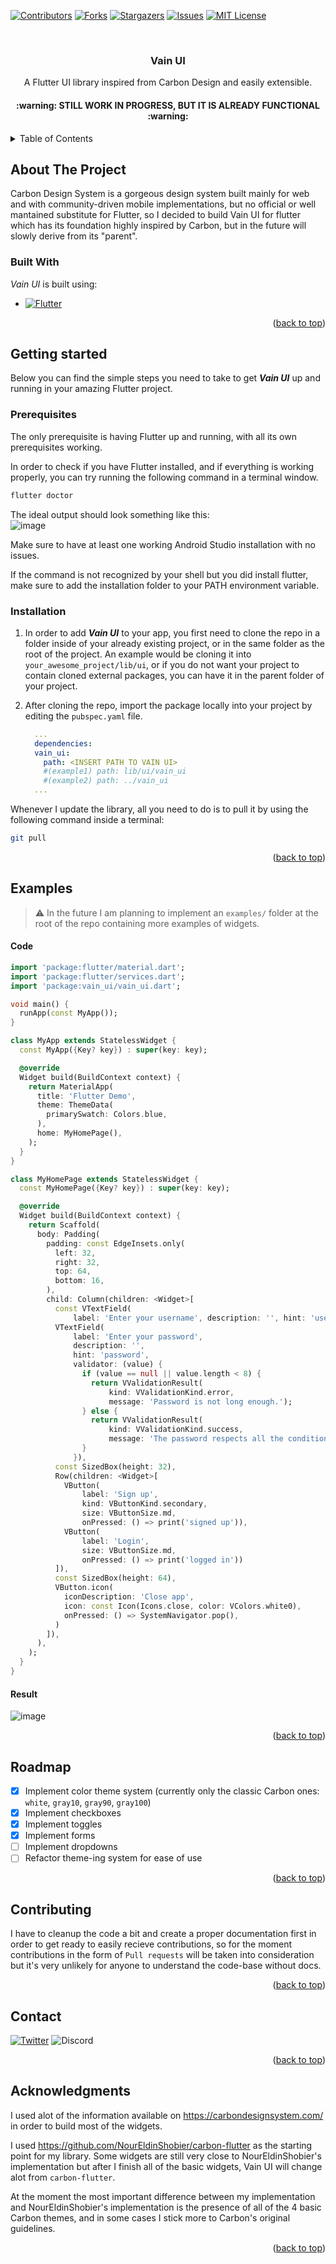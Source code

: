 <a name="readme-top"></a>

<!-- PROJECT SHIELDS -->
<!--
*** I'm using markdown "reference style" links for readability.
*** Reference links are enclosed in brackets [ ] instead of parentheses ( ).
*** See the bottom of this document for the declaration of the reference variables
*** for contributors-url, forks-url, etc. This is an optional, concise syntax you may use.
*** https://www.markdownguide.org/basic-syntax/#reference-style-links
-->
[![Contributors][contributors-shield]][contributors-url]
[![Forks][forks-shield]][forks-url]
[![Stargazers][stars-shield]][stars-url]
[![Issues][issues-shield]][issues-url]
[![MIT License][license-shieldd]][license-url]

<br/>
<div align="center">
  <h3 align="center">Vain UI</h3>
  
  <p align="center">
    A Flutter UI library inspired from Carbon Design and easily extensible.
  </p>
  
  <h4 align="center">
    :warning: STILL WORK IN PROGRESS, BUT IT IS ALREADY FUNCTIONAL :warning:
  </h4>
</div>

<!-- TABLE OF CONTENTS -->
<details>
  <summary> Table of Contents</summary>
  <ol>
    <li>
      <a href="#about-the-project">About the Project</a>
      <ul>
        <li><a href="#built-with">Built With</a></li>
      </ul>
    </li>
    <li>
      <a href="#getting-started">Getting Started</a>
      <ul>
        <li><a href="#prerequisites">Prerequisites</a></li>
        <li><a href="#installation">Installation</a></li>
      </ul>
    </li>
    <li><a href="#examples">Examples</a></li>
    <li><a href="#roadmap">Roadmap</a></li>
    <li><a href="#contirbuting">Contributing</a></li>
    <li><a href="#contact">Contact</a></li>
    <li><a href="#acknowledgments">Acknowledgments</a></li>
  </ol>
</details>

<!-- ABOUT THE PROJECT -->
## About The Project

<!-- [![Vain UI Screenshot][product-screenshot]] -->

Carbon Design System is a gorgeous design system built mainly for web and with community-driven mobile implementations, but no official or well mantained substitute for Flutter, so I decided to build Vain UI for flutter which has its foundation highly inspired by Carbon, but in the future will slowly derive from its "parent". 

### Built With

_Vain UI_ is built using:

* [![Flutter][Flutter]][flutter-url]

<p align="right">(<a href="#readme-top">back to top</a>)</p>

## Getting started

Below you can find the simple steps you need to take to get **_Vain UI_** up and running in your amazing Flutter project.

### Prerequisites

The only prerequisite is having Flutter up and running, with all its own prerequisites working.

In order to check if you have Flutter installed, and if everything is working properly, you can try running the following command in a terminal window.

```sh
flutter doctor
```

The ideal output should look something like this:
<br />
![image](https://user-images.githubusercontent.com/79089703/183656359-5de2123f-ffe4-4582-a63d-e7f0c7b0e933.png)

Make sure to have at least one working Android Studio installation with no issues.

If the command is not recognized by your shell but you did install flutter, make sure to add the installation folder to your PATH environment variable.

### Installation

1.  In order to add **_Vain UI_** to your app, you first need to clone the repo in a folder inside of your already existing project, or in the same folder as the root of the project. An example would be cloning it into `your_awesome_project/lib/ui`, or if you do not want your project to contain cloned external packages, you can have it in the parent folder of your project.

1.  After cloning the repo, import the package locally into your project by editing the `pubspec.yaml` file.
    ```yaml
      ...
      dependencies:
      vain_ui:
        path: <INSERT PATH TO VAIN UI>
        #(example1) path: lib/ui/vain_ui
        #(example2) path: ../vain_ui 
      ...
    ```

Whenever I update the library, all you need to do is to pull it by using the following command inside a terminal:

```sh
git pull
```

<p align="right">(<a href="#readme-top">back to top</a>)</p>

## Examples
> :warning: In the future I am planning to implement an `examples/` folder at the root of the repo containing more examples of widgets.

#### Code

```dart
import 'package:flutter/material.dart';
import 'package:flutter/services.dart';
import 'package:vain_ui/vain_ui.dart';

void main() {
  runApp(const MyApp());
}

class MyApp extends StatelessWidget {
  const MyApp({Key? key}) : super(key: key);

  @override
  Widget build(BuildContext context) {
    return MaterialApp(
      title: 'Flutter Demo',
      theme: ThemeData(
        primarySwatch: Colors.blue,
      ),
      home: MyHomePage(),
    );
  }
}

class MyHomePage extends StatelessWidget {
  const MyHomePage({Key? key}) : super(key: key);

  @override
  Widget build(BuildContext context) {
    return Scaffold(
      body: Padding(
        padding: const EdgeInsets.only(
          left: 32,
          right: 32,
          top: 64,
          bottom: 16,
        ),
        child: Column(children: <Widget>[
          const VTextField(
              label: 'Enter your username', description: '', hint: 'username'),
          VTextField(
              label: 'Enter your password',
              description: '',
              hint: 'password',
              validator: (value) {
                if (value == null || value.length < 8) {
                  return VValidationResult(
                      kind: VValidationKind.error,
                      message: 'Password is not long enough.');
                } else {
                  return VValidationResult(
                      kind: VValidationKind.success,
                      message: 'The password respects all the conditions');
                }
              }),
          const SizedBox(height: 32),
          Row(children: <Widget>[
            VButton(
                label: 'Sign up',
                kind: VButtonKind.secondary,
                size: VButtonSize.md,
                onPressed: () => print('signed up')),
            VButton(
                label: 'Login',
                size: VButtonSize.md,
                onPressed: () => print('logged in'))
          ]),
          const SizedBox(height: 64),
          VButton.icon(
            iconDescription: 'Close app',
            icon: const Icon(Icons.close, color: VColors.white0),
            onPressed: () => SystemNavigator.pop(),
          )
        ]),
      ),
    );
  }
}
```

#### Result

![image](https://user-images.githubusercontent.com/79089703/183667311-032a82d0-166f-4a8c-81f3-d06111f2544b.png)

<p align="right">(<a href="#readme-top">back to top</a>)</p>

## Roadmap

- [x] Implement color theme system (currently only the classic Carbon ones: `white`, `gray10`, `gray90`, `gray100`)
- [X] Implement checkboxes
- [X] Implement toggles
- [X] Implement forms
- [ ] Implement dropdowns
- [ ] Refactor theme-ing system for ease of use

<p align="right">(<a href="#readme-top">back to top</a>)</p>

## Contributing

I have to cleanup the code a bit and create a proper documentation first in order to get ready to easily recieve contributions, so for the moment contributions in the form of `Pull requests` will be taken into consideration but it's very unlikely for anyone to understand the code-base without docs. 

<p align="right">(<a href="#readme-top">back to top</a>)</p>

## Contact

[![Twitter][twitter]](https://twitter.com/thewowvain)
![Discord][discord]

<p align="right">(<a href="#readme-top">back to top</a>)</p>

## Acknowledgments

I used alot of the information available on https://carbondesignsystem.com/ in order to build most of the widgets.

I used https://github.com/NourEldinShobier/carbon-flutter as the starting point for my library. Some widgets are still very close to NourEldinShobier's implementation
but after I finish all of the basic widgets, Vain UI will change alot from `carbon-flutter`.

At the moment the most important difference between my implementation and NourEldinShobier's implementation is the presence of all of the 4 basic Carbon themes, and in some cases I stick more to Carbon's original guidelines. 

<p align="right">(<a href="#readme-top">back to top</a>)</p>

<!-- MARKDOWN LINKS & IMAGES -->
<!-- https://www.markdownguide.org/basic-syntax/#reference-style-links -->
[contributors-shield]: https://img.shields.io/github/contributors/wowvain-dev/vain_ui?style=for-the-badge
[contributors-url]: https://github.com/wowvain-dev/vain_ui/graphs/contributors
[forks-shield]: https://img.shields.io/github/forks/wowvain-dev/vain_ui?style=for-the-badge
[forks-url]: https://github.com/wowvain-dev/vain_ui/network/members
[stars-shield]: https://img.shields.io/github/stars/wowvain-dev/vain_ui?style=for-the-badge
[stars-url]: https://github.com/wowvain-dev/vain_ui/stargazers
[issues-shield]: https://img.shields.io/github/issues/wowvain-dev/vain_ui?style=for-the-badge
[issues-url]: https://github.com/wowvain-dev/vain_ui/issues
[license-url]: https://github.com/wowvain-dev/vain_ui/blob/master/LICENSE.txt
[license-shieldd]: https://img.shields.io/badge/license-MIT-purple?style=for-the-badge

[Flutter]: https://img.shields.io/badge/flutter-000000?style=for-the-badge&logo=flutter&logoColor=white
[flutter-url]: https://flutter.dev/

[twitter]: https://img.shields.io/twitter/url?color=blue&label=twitter&logo=twitter&style=for-the-badge&url=https%3A%2F%2Ftwitter.com%2Fthewowvain
[discord]: https://img.shields.io/badge/discord-!wowvain%233859-5865f2?style=for-the-badge&logo=discord
